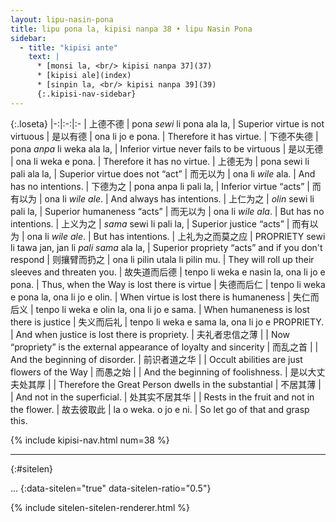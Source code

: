 ```yaml
---
layout: lipu-nasin-pona
title: lipu pona la, kipisi nanpa 38 • lipu Nasin Pona
sidebar:
  - title: "kipisi ante"
    text: |
      * [monsi la, <br/> kipisi nanpa 37](37)
      * [kipisi ale](index)
      * [sinpin la, <br/> kipisi nanpa 39](39)
      {:.kipisi-nav-sidebar}
---
```


{:.loseta}
|-:|:-:|:-
| 上德不德               | pona _sewi_ li pona ala la, | Superior virtue is not virtuous
| 是以有德               | ona li jo e pona.           | Therefore it has virtue.
| 下德不失德             | pona _anpa_ li weka ala la, | Inferior virtue never fails to be virtuous
| 是以无德               | ona li weka e pona.         | Therefore it has no virtue.
| 上德无为               | pona sewi li pali ala la,   | Superior virtue does not “act”
| 而无以为               | ona li _wile_ ala.          | And has no intentions.
| 下德为之               | pona anpa li pali la,       | Inferior virtue “acts”
| 而有以为               | ona li _wile_ _ale_.        | And always has intentions.
| 上仁为之               | _olin_ sewi li pali la,     | Superior humaneness “acts”
| 而无以为               | ona li _wile_ _ala_.        | But has no intentions.
| 上义为之               | _sama_ sewi li pali la,     | Superior justice “acts”
| 而有以为               | ona li _wile_ _ale_.        | But has intentions.
| 上礼为之<wbr/>而莫之应 | PROPRIETY sewi li tawa jan, jan li _pali sama_ ala la,  | Superior propriety “acts” and if you don't respond
| 则攘臂<wbr/>而扔之     | ona li pilin utala li pilin mu. | They will roll up their sleeves and threaten you.
| 故失道<wbr/>而后德     | tenpo li weka e nasin la, ona li jo e pona. | Thus, when the Way is lost there is virtue
| 失德<wbr/>而后仁       | tenpo li weka e pona la, ona li jo e olin. | When virtue is lost there is humaneness
| 失仁<wbr/>而后义       | tenpo li weka e olin la, ona li jo e sama. | When humaneness is lost there is justice
| 失义<wbr/>而后礼       | tenpo li weka e sama la, ona li jo e PROPRIETY. | And when justice is lost there is propriety.
| 夫礼者<wbr/>忠信之薄   |  | Now “propriety” is the external appearance of loyalty and sincerity
| 而乱之首               |  | And the beginning of disorder.
| 前识者<wbr/>道之华     |  | Occult abilities are just flowers of the Way
| 而愚之始               |  | And the beginning of foolishness.
| 是以大丈<wbr/>夫处其厚 |  | Therefore the Great Person dwells in the substantial
| 不居其薄               |  | And not in the superficial.
| 处其实<wbr/>不居其华   |  | Rests in the fruit and not in the flower.
| 故去彼取此             | la o weka. o jo e ni. | So let go of that and grasp this.

{% include kipisi-nav.html num=38 %}

-------
{:#sitelen}

...
{:data-sitelen="true" data-sitelen-ratio="0.5"}

{% include sitelen-sitelen-renderer.html %}
